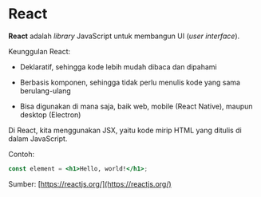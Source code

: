 # React

**React** adalah *library* JavaScript untuk membangun UI (*user interface*).

Keunggulan React:
* Deklaratif, sehingga kode lebih mudah dibaca dan dipahami

* Berbasis komponen, sehingga tidak perlu menulis kode yang sama berulang-ulang

* Bisa digunakan di mana saja, baik web, mobile (React Native), maupun desktop (Electron)

Di React, kita menggunakan JSX, yaitu kode mirip HTML yang ditulis di dalam JavaScript.

Contoh:
~~~jsx
const element = <h1>Hello, world!</h1>;
~~~
Sumber: [https://reactjs.org/](https://reactjs.org/)